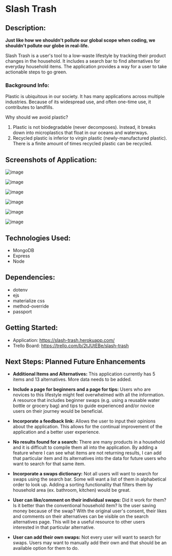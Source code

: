 # Slash Trash

## Description:

**Just like how we shouldn't pollute our global scope when coding, we shouldn't pollute our globe in real-life.**

Slash Trash is a user's tool to a low-waste lifestyle by tracking their product changes in the household.
It includes a search bar to find alternatives for everyday household items.
The application provides a way for a user to take actionable steps to go green.

### Background Info:
Plastic is ubiquitous in our society. It has many applications across multiple industries. Because of its widespread use, and often one-time use, it contributes to landfills.

Why should we avoid plastic?
1. Plastic is not biodegradable (never decomposes). Instead, it breaks down into microplastics that float in our oceans and waterways.
2. Recycled plastic is inferior to virgin plastic (newly-manufactured plastic). There is a finite amount of times recycled plastic can be recycled.

## Screenshots of Application:

![image](https://user-images.githubusercontent.com/62129720/104396163-2ac40e80-5518-11eb-9112-8be766d06e79.png)

![image](https://user-images.githubusercontent.com/62129720/104396235-49c2a080-5518-11eb-8741-b93750c22045.png)

![image](https://user-images.githubusercontent.com/62129720/104396295-6232bb00-5518-11eb-9e6b-dccc5b8f14e2.png)

![image](https://user-images.githubusercontent.com/62129720/104396345-75de2180-5518-11eb-861d-88bd8506bf3d.png)

![image](https://user-images.githubusercontent.com/62129720/104396402-973f0d80-5518-11eb-86a4-b03e82dcefaa.png)

![image](https://user-images.githubusercontent.com/62129720/104396431-a920b080-5518-11eb-9869-211b4e280825.png)


## Technologies Used:
- MongoDB
- Express
- Node

## Dependencies:
- dotenv
- ejs
- materialize css
- method-override
- passport

## Getting Started:
- Application: https://slash-trash.herokuapp.com/
- Trello Board: https://trello.com/b/2tJUtEBe/slash-trash

## Next Steps: Planned Future Enhancements

- **Additional Items and Alternatives:**
  This application currently has 5 items and 13 alternatives. More data needs to be added.

- **Include a page for beginners and a page for tips:**
  Users who are novices to this lifestyle might feel overwhelmed with all the information.
  A resource that includes beginner swaps (e.g. using a reusable water bottle or grocery bag) and tips to guide experienced and/or novice users on their journey would be beneficial.

- **Incorporate a feedback link:**
  Allows the user to input their opinions about the application. This allows for the continual improvement of the application and a better user experience.

- **No results found for a search:**
  There are many products in a household and it is difficult to compile them all into the application. By adding a feature where I can see what items are not returning results, I can add that particular item and its alternatives into the data for future users who want to search for that same item.

- **Incorporate a swaps dictionary:**
  Not all users will want to search for swaps using the search bar. Some will want a list of them in alphabetical order to look up. Adding a sorting functionality that filters them by household area (ex. bathroom, kitchen) would be great.

- **User can like/comment on their individual swaps:**
  Did it work for them? Is it better than the conventional household item? Is the user saving money because of the swap?
  With the original user's consent, their likes and comments on their alternatives can be visible on the search alternatives page. This will be a useful resource to other users interested in that particular alternative.

- **User can add their own swaps:**
Not every user will want to search for swaps. Users may want to manually add their own and that should be an available option for them to do. 

